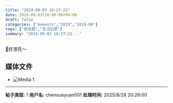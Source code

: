 ```yaml
---
title: "2019-09-03 18:27:22"
date: 2019-09-03T10:00:00+08:00
draft: false
categories: ["moments","2019","2019-09"]
tags: ["朋友圈","生活记录"]
summary: "2019-09-03 18:27:22..."
---
```


🥰好漂亮～

## 媒体文件

- ![Media 1](/Moments/photos/2019-09-03/201909031827220.jpg)

---

**帖子类型:** 1
**用户名:** chenxueyuan001
**处理时间:** 2025/8/28 20:26:00